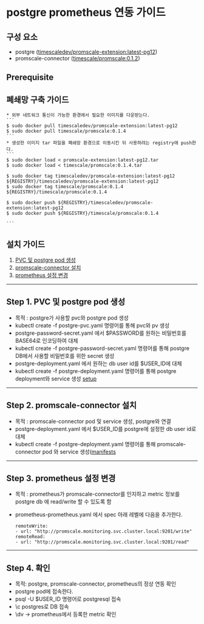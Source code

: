 
# postgre prometheus 연동 가이드

## 구성 요소
* postgre ([timescaledev/promscale-extension:latest-pg12](https://hub.docker.com/layers/timescaledev/promscale-extension/latest-pg12/images/sha256-77fa2ea35276a0c28fa460b45a98fbfd7250c24e70628d0a6b18737d357793a8?context=explore))
* promscale-connector ([timescale/promscale:0.1.2](https://hub.docker.com/layers/timescale/promscale/0.1.4/images/sha256-de1c4e0d0c5e6c91be2ba18faea7a663793db3535d18a57cbe5608e4e63cd41b?context=explore))

## Prerequisite


## 폐쇄망 구축 가이드

    * 외부 네트워크 통신이 가능한 환경에서 필요한 이미지를 다운받는다.
    ```
    $ sudo docker pull timescaledev/promscale-extension:latest-pg12
	$ sudo docker pull timescale/promscale:0.1.4
    ```
    * 생성한 이미지 tar 파일을 폐쇄망 환경으로 이동시킨 뒤 사용하려는 registry에 push한다.
    ```
    $ sudo docker load < promscale-extension:latest-pg12.tar
    $ sudo docker load < timescale/promscale:0.1.4.tar
    
    $ sudo docker tag timescaledev/promscale-extension:latest-pg12 ${REGISTRY}/timescaledev/promscale-extension:latest-pg12
    $ sudo docker tag timescale/promscale:0.1.4 ${REGISTRY}/timescale/promscale:0.1.4
    
    $ sudo docker push ${REGISTRY}/timescaledev/promscale-extension:latest-pg12
    $ sudo docker push ${REGISTRY}/timescale/promscale:0.1.4
	
    ```
	
	
	

## 설치 가이드
1. [PVC 및 postgre pod 생성](#step-1-prometheus-namespace-%EB%B0%8F-crd-%EC%83%9D%EC%84%B1)
2. [promscale-connector 설치](#step-2-prometheus-%EB%AA%A8%EB%93%88%EB%93%A4%EC%97%90-%EB%8C%80%ED%95%9C-deploy-%EB%B0%8F-rbac-%EC%83%9D%EC%84%B1)
3. [prometheus 설정 변경](#step-3-kube-scheduler-%EC%99%80-kube-controller-manager-%EC%84%A4%EC%A0%95)
	
***

## Step 1. PVC 및 postgre pod 생성
* 목적 : postgre가 사용할 pvc와 postgre pod 생성
* kubectl create -f postgre-pvc.yaml 명령어를 통해 pvc와 pv 생성
* postgre-password-secret.yaml 에서 $PASSWORD를 원하는 비밀번호를 BASE64로 인코딩하여 대체
* kubectl create -f postgre-password-secret.yaml 명령어를 통해 postgre DB에서 사용할 비밀번호를 위한 secret 생성
* postgre-deployment.yaml 에서 원하는 db user id를 $USER_ID에 대체
* kubectl create -f postgre-deployment.yaml 명령어를 통해 postgre deployment와 service 생성
[setup](/manifest/setup)

***

## Step 2. promscale-connector 설치
* 목적 : promscale-connector pod 및 service 생성, postgre와 연결
* postgre-deployment.yaml 에서 $USER_ID를 postgre에 설정한 db user id로 대체
* kubectl create -f postgre-deployment.yaml 명령어를 통해 promscale-connector pod 와 service 생성([manifests](/manifest/manifests)

***

## Step 3. prometheus 설정 변경

* 목적 : prometheus가 promscale-connector를 인지하고 metric 정보를 postgre db 에 read/write 할 수 있도록 함

* prometheus-prometheus.yaml 에서 spec 아래 레벨에 다음을 추가한다.
	```
  remoteWrite:
    - url: "http://promscale.monitoring.svc.cluster.local:9201/write"
  remoteRead:
    - url: "http://promscale.monitoring.svc.cluster.local:9201/read"
	```


***

## Step 4. 확인
* 목적: postgre, promscale-connector, prometheus의 정상 연동 확인
* postgre pod에 접속한다.
* psql -U $USER_ID 명령어로 postgresql 접속
* \c postgres로 DB 접속
* \dv  → prometheus에서 등록한 metric 확인


